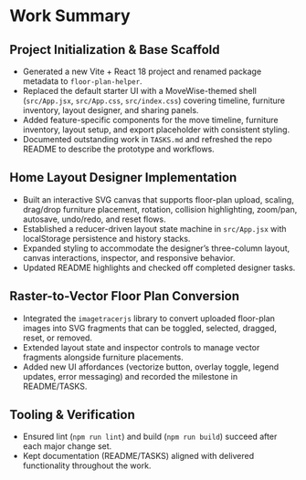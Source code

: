# Work Summary

## Project Initialization & Base Scaffold
- Generated a new Vite + React 18 project and renamed package metadata to `floor-plan-helper`.
- Replaced the default starter UI with a MoveWise-themed shell (`src/App.jsx`, `src/App.css`, `src/index.css`) covering timeline, furniture inventory, layout designer, and sharing panels.
- Added feature-specific components for the move timeline, furniture inventory, layout setup, and export placeholder with consistent styling.
- Documented outstanding work in `TASKS.md` and refreshed the repo README to describe the prototype and workflows.

## Home Layout Designer Implementation
- Built an interactive SVG canvas that supports floor-plan upload, scaling, drag/drop furniture placement, rotation, collision highlighting, zoom/pan, autosave, undo/redo, and reset flows.
- Established a reducer-driven layout state machine in `src/App.jsx` with localStorage persistence and history stacks.
- Expanded styling to accommodate the designer’s three-column layout, canvas interactions, inspector, and responsive behavior.
- Updated README highlights and checked off completed designer tasks.

## Raster-to-Vector Floor Plan Conversion
- Integrated the `imagetracerjs` library to convert uploaded floor-plan images into SVG fragments that can be toggled, selected, dragged, reset, or removed.
- Extended layout state and inspector controls to manage vector fragments alongside furniture placements.
- Added new UI affordances (vectorize button, overlay toggle, legend updates, error messaging) and recorded the milestone in README/TASKS.

## Tooling & Verification
- Ensured lint (`npm run lint`) and build (`npm run build`) succeed after each major change set.
- Kept documentation (README/TASKS) aligned with delivered functionality throughout the work.
